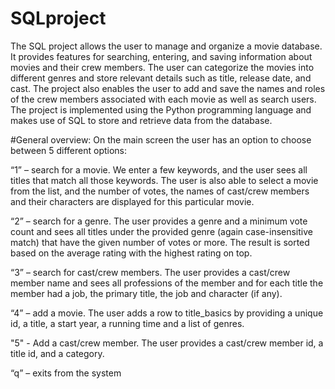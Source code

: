 # SQLproject

The SQL project allows the user to manage and organize a movie database. It provides features for searching, entering, and saving information about movies and their crew members. The user can categorize the movies into different genres and store relevant details such as title, release date, and cast. The project also enables the user to add and save the names and roles of the crew members associated with each movie as well as search users. The project is implemented using the Python programming language and makes use of SQL to store and retrieve data from the database.

#General overview:
On the main screen the user has an option to choose between 5 different options:

“1” – search for a movie. We enter a few keywords, and the user sees all titles that match all those keywords. The user is also able to select a movie from the list, and the number of votes, the names of cast/crew members and their characters are displayed for this particular movie.

“2” – search for a genre. The user provides a genre and a minimum vote count and sees all titles under the provided genre (again case-insensitive match) that have the given number of votes or more. The result is sorted based on the average rating with the highest rating on top.

“3” – search for cast/crew members. The user provides a cast/crew member name and sees all professions of the member and for each title the member had a job, the primary title, the job and character (if any).

“4” – add a movie. The user adds a row to title_basics by providing a unique id, a title, a start year, a running time and a list of genres. 

"5" - Add a cast/crew member. The user provides a cast/crew member id, a title id, and a category.

“q” – exits from the system
